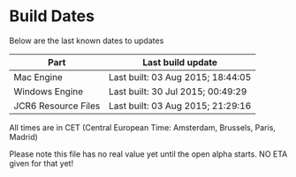 # Build Dates

Below are the last known dates to updates

Part | Last build update
-----|-----
Mac Engine | Last built: 03 Aug 2015; 18:44:05
Windows Engine | Last built: 30 Jul 2015; 00:49:29
JCR6 Resource Files | Last built: 03 Aug 2015; 21:29:16
All times are in CET (Central European Time: Amsterdam, Brussels, Paris, Madrid)


Please note this file has no real value yet until the open alpha starts. NO ETA given for that yet!
